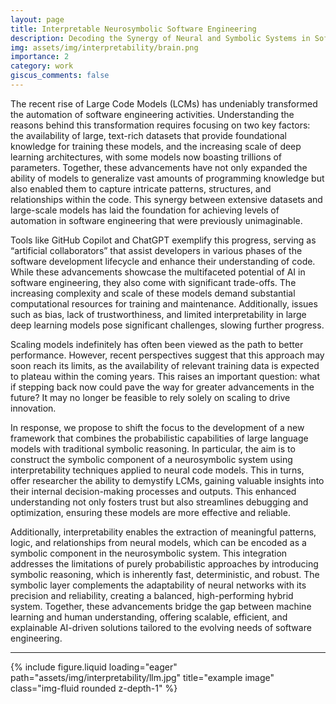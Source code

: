 ```yaml
---
layout: page
title: Interpretable Neurosymbolic Software Engineering
description: Decoding the Synergy of Neural and Symbolic Systems in Software Engineering
img: assets/img/interpretability/brain.png
importance: 2
category: work
giscus_comments: false
---
```


The recent rise of Large Code Models (LCMs) has undeniably transformed the automation of software engineering activities. Understanding the reasons behind this transformation requires focusing on two key factors: the availability of large, text-rich datasets that provide foundational knowledge for training these models, and the increasing scale of deep learning architectures, with some models now boasting trillions of parameters. Together, these advancements have not only expanded the ability of models to generalize vast amounts of programming knowledge but also enabled them to capture intricate patterns, structures, and relationships within the code. This synergy between extensive datasets and large-scale models has laid the foundation for achieving levels of automation in software engineering that were previously unimaginable.

Tools like GitHub Copilot and ChatGPT exemplify this progress, serving as “artificial collaborators” that assist developers in various phases of the software development lifecycle and enhance their understanding of code. While these advancements showcase the multifaceted potential of AI in software engineering, they also come with significant trade-offs. The increasing complexity and scale of these models demand substantial computational resources for training and maintenance. Additionally, issues such as bias, lack of trustworthiness, and limited interpretability in large deep learning models pose significant challenges, slowing further progress.

Scaling models indefinitely has often been viewed as the path to better performance. However, recent perspectives suggest that this approach may soon reach its limits, as the availability of relevant training data is expected to plateau within the coming years. This raises an important question: what if stepping back now could pave the way for greater advancements in the future? It may no longer be feasible to rely solely on scaling to drive innovation.

In response, we propose to shift the focus to the development of a new framework that combines the probabilistic capabilities of large language models with traditional symbolic reasoning. In particular, the aim is to construct the symbolic component of a neurosymbolic system using interpretability techniques applied to neural code models. This in turns, offer researcher the ability to demystify LCMs, gaining valuable insights into their internal decision-making processes and outputs. This enhanced understanding not only fosters trust but also streamlines debugging and optimization, ensuring these models are more effective and reliable.

Additionally, interpretability enables the extraction of meaningful patterns, logic, and relationships from neural models, which can be encoded as a symbolic component in the neurosymbolic system. This integration addresses the limitations of purely probabilistic approaches by introducing symbolic reasoning, which is inherently fast, deterministic, and robust. The symbolic layer complements the adaptability of neural networks with its precision and reliability, creating a balanced, high-performing hybrid system. Together, these advancements bridge the gap between machine learning and human understanding, offering scalable, efficient, and explainable AI-driven solutions tailored to the evolving needs of software engineering.

---

<div class="row">
    <div class="col-sm mt-9 mt-md-0">
        {% include figure.liquid loading="eager" path="assets/img/interpretability/llm.jpg" title="example image" class="img-fluid rounded z-depth-1" %}
    </div>
</div>
